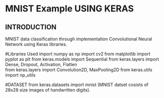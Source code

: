# MNIST Example USING KERAS

## INTRODUCTION
MNIST data classification through implementation Convolutional Neural Network using Keras libraries.

#Libraries Used
import numpy as np
import cv2
from matplotlib import pyplot as plt 
from keras.models import Sequential 
from keras.layers import Dense, Dropout, Activation, Flatten  
from keras.layers import Convolution2D, MaxPooling2D
from keras.utils import np_utils

#DATASET
from keras.datasets import mnist (MNIST datset cosists of 28x28 size images of handwritten digits).